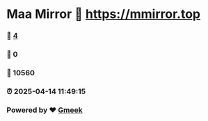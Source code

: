 # Maa Mirror :link: https://mmirror.top 
### :page_facing_up: [4](https://mmirror.top/tag.html) 
### :speech_balloon: 0 
### :hibiscus: 10560 
### :alarm_clock: 2025-04-14 11:49:15 
### Powered by :heart: [Gmeek](https://github.com/Meekdai/Gmeek)
